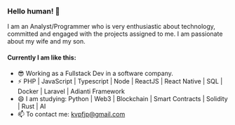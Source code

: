 ### Hello human! 👋

I am an Analyst/Programmer who is very enthusiastic about technology, committed and engaged with the projects assigned to me. I am passionate about my wife and my son.

#### Currently I am like this:

- &#128526; Working as a Fullstack Dev in a software company.
- ⚡ PHP | JavaScript | Typescript | Node | ReactJS | React Native | SQL | Docker | Laravel | Adianti Framework
- 😄 I am studying: Python | Web3 | Blockchain | Smart Contracts | Solidity | Rust | AI
- 📫 To contact me: kvpfjp@gmail.com


